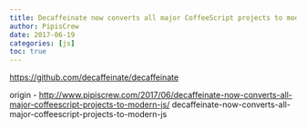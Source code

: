 ```yaml
---
title: Decaffeinate now converts all major CoffeeScript projects to modern JS
author: PipisCrew
date: 2017-06-19
categories: [js]
toc: true
---
```


https://github.com/decaffeinate/decaffeinate

origin - http://www.pipiscrew.com/2017/06/decaffeinate-now-converts-all-major-coffeescript-projects-to-modern-js/ decaffeinate-now-converts-all-major-coffeescript-projects-to-modern-js